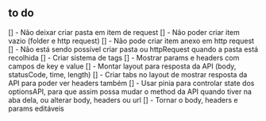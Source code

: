 ## to do

[] - Não deixar criar pasta em item de request
[] - Não poder criar item vazio (folder e http request)
[] - Não pode criar item anexo em http request
[] - Não está sendo possível criar pasta ou httpRequest quando a pasta está recolhida
[] - Criar sistema de tags
[] - Mostrar params e headers com campos de key e value
[] - Montar layout para resposta da API (body, statusCode, time, length)
[] - Criar tabs no layout de mostrar resposta da API para poder ver headers também
[] - Usar pinia para controlar state dos optionsAPI, para que assim possa mudar o method da API quando tiver na aba dela, ou alterar body, headers ou url
[] - Tornar o body, headers e params editáveis
